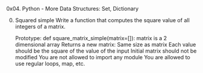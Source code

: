 0x04. Python - More Data Structures: Set, Dictionary

0. Squared simple
Write a function that computes the square value of all integers of a matrix.

    Prototype: def square_matrix_simple(matrix=[]):
    matrix is a 2 dimensional array
    Returns a new matrix:
        Same size as matrix
        Each value should be the square of the value of the input
    Initial matrix should not be modified
    You are not allowed to import any module
    You are allowed to use regular loops, map, etc.


